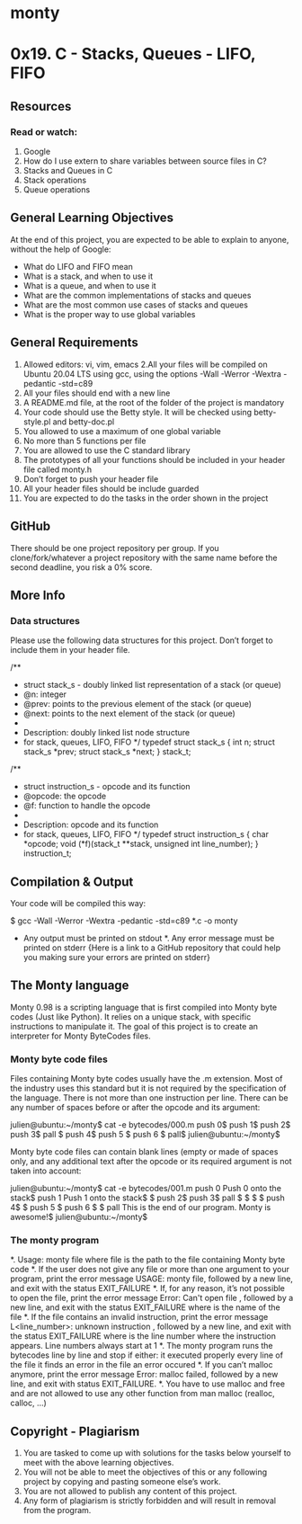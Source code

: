 # monty

# 0x19. C - Stacks, Queues - LIFO, FIFO

## Resources
### Read or watch:

1. Google
2. How do I use extern to share variables between source files in C?
3. Stacks and Queues in C
4. Stack operations
5. Queue operations

## General Learning Objectives
At the end of this project, you are expected to be able to explain to anyone, without the help of Google:

* What do LIFO and FIFO mean
* What is a stack, and when to use it
* What is a queue, and when to use it
* What are the common implementations of stacks and queues
* What are the most common use cases of stacks and queues
* What is the proper way to use global variables

## General Requirements

1. Allowed editors: vi, vim, emacs
2.All your files will be compiled on Ubuntu 20.04 LTS using gcc, using the options -Wall -Werror -Wextra -pedantic -std=c89
3. All your files should end with a new line
4. A README.md file, at the root of the folder of the project is mandatory
5. Your code should use the Betty style. It will be checked using betty-style.pl and betty-doc.pl
6. You allowed to use a maximum of one global variable
7. No more than 5 functions per file
8. You are allowed to use the C standard library
9. The prototypes of all your functions should be included in your header file called monty.h
10. Don’t forget to push your header file
11. All your header files should be include guarded
12. You are expected to do the tasks in the order shown in the project

## GitHub
There should be one project repository per group. If you clone/fork/whatever a project repository with the same name before the second deadline, you risk a 0% score.

## More Info

### Data structures
Please use the following data structures for this project. Don’t forget to include them in your header file.

/**
 * struct stack_s - doubly linked list representation of a stack (or queue)
 * @n: integer
 * @prev: points to the previous element of the stack (or queue)
 * @next: points to the next element of the stack (or queue)
 *
 * Description: doubly linked list node structure
 * for stack, queues, LIFO, FIFO
 */
typedef struct stack_s
{
        int n;
        struct stack_s *prev;
        struct stack_s *next;
} stack_t;

/**
 * struct instruction_s - opcode and its function
 * @opcode: the opcode
 * @f: function to handle the opcode
 *
 * Description: opcode and its function
 * for stack, queues, LIFO, FIFO
 */
typedef struct instruction_s
{
        char *opcode;
        void (*f)(stack_t **stack, unsigned int line_number);
} instruction_t;


## Compilation & Output
Your code will be compiled this way:

$ gcc -Wall -Werror -Wextra -pedantic -std=c89 *.c -o monty

* Any output must be printed on stdout
*. Any error message must be printed on stderr
{Here is a link to a GitHub repository that could help you making sure your errors are printed on stderr}

## The Monty language
Monty 0.98 is a scripting language that is first compiled into Monty byte codes (Just like Python). It relies on a unique stack, with specific instructions to manipulate it. The goal of this project is to create an interpreter for Monty ByteCodes files.

### Monty byte code files

Files containing Monty byte codes usually have the .m extension. Most of the industry uses this standard but it is not required by the specification of the language. There is not more than one instruction per line. There can be any number of spaces before or after the opcode and its argument:


julien@ubuntu:~/monty$ cat -e bytecodes/000.m
push 0$
push 1$
push 2$
  push 3$
                   pall    $
push 4$
    push 5    $
      push    6        $
pall$
julien@ubuntu:~/monty$

Monty byte code files can contain blank lines (empty or made of spaces only, and any additional text after the opcode or its required argument is not taken into account:


julien@ubuntu:~/monty$ cat -e bytecodes/001.m
push 0 Push 0 onto the stack$
push 1 Push 1 onto the stack$
$
push 2$
  push 3$
                   pall    $
$
$
                           $
push 4$
$
    push 5    $
      push    6        $
$
pall This is the end of our program. Monty is awesome!$
julien@ubuntu:~/monty$

### The monty program

*. Usage: monty file
       where file is the path to the file containing Monty byte code
*. If the user does not give any file or more than one argument to your program, print the error message USAGE: monty file, followed by a new line, and exit with the status EXIT_FAILURE
*. If, for any reason, it’s not possible to open the file, print the error message Error: Can't open file <file>, followed by a new line, and exit with the status EXIT_FAILURE
       where <file> is the name of the file
*. If the file contains an invalid instruction, print the error message L<line_number>: unknown instruction <opcode>, followed by a new line, and exit with the status EXIT_FAILURE
       where is the line number where the instruction appears.
       Line numbers always start at 1
*. The monty program runs the bytecodes line by line and stop if either:
       it executed properly every line of the file
       it finds an error in the file
       an error occured
*. If you can’t malloc anymore, print the error message Error: malloc failed, followed by a new line, and exit with status EXIT_FAILURE.
*. You have to use malloc and free and are not allowed to use any other function from man malloc (realloc, calloc, …)

## Copyright - Plagiarism
1. You are tasked to come up with solutions for the tasks below yourself to meet with the above learning objectives.
2. You will not be able to meet the objectives of this or any following project by copying and pasting someone else’s work.
3. You are not allowed to publish any content of this project.
4. Any form of plagiarism is strictly forbidden and will result in removal from the program.
